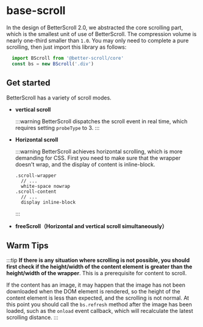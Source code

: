 # base-scroll

In the design of BetterScroll 2.0, we abstracted the core scrolling part, which is the smallest unit of use of BetterScroll. The compression volume is nearly one-third smaller than `1.0`. You may only need to complete a pure scrolling, then just import this library as follows:

```js
  import BScroll from '@better-scroll/core'
  const bs = new BScroll('.div')
```

## Get started

BetterScroll has a variety of scroll modes.

- **vertical scroll**

  <demo qrcode-url="core/default">
    <template slot="code-template">
      <<< @/examples/vue/components/core/default.vue?template
    </template>
    <template slot="code-script">
      <<< @/examples/vue/components/core/default.vue?script
    </template>
    <template slot="code-style">
      <<< @/examples/vue/components/core/default.vue?style
    </template>
    <core-default slot="demo"></core-default>
  </demo>

  :::warning
  BetterScroll dispatches the scroll event in real time, which requires setting `probeType` to 3.
  :::

- **Horizontal scroll**

  <demo qrcode-url="core/horizontal">
    <template slot="code-template">
      <<< @/examples/vue/components/core/horizontal.vue?template
    </template>
    <template slot="code-script">
      <<< @/examples/vue/components/core/horizontal.vue?script
    </template>
    <template slot="code-style">
      <<< @/examples/vue/components/core/horizontal.vue?style
    </template>
    <core-horizontal slot="demo"></core-horizontal>
  </demo>

  :::warning
  BetterScroll achieves horizontal scrolling, which is more demanding for CSS. First you need to make sure that the wrapper doesn't wrap, and the display of content is inline-block.

  ```stylus
  .scroll-wrapper
    // ...
    white-space nowrap
  .scroll-content
    // ...
    display inline-block
  ```
  :::

- **freeScroll（Horizontal and vertical scroll simultaneously）**

  <demo qrcode-url="core/freescroll">
    <template slot="code-template">
      <<< @/examples/vue/components/core/freescroll.vue?template
    </template>
    <template slot="code-script">
      <<< @/examples/vue/components/core/freescroll.vue?script
    </template>
    <template slot="code-style">
      <<< @/examples/vue/components/core/freescroll.vue?style
    </template>
    <core-freescroll slot="demo"></core-freescroll>
  </demo>

## Warm Tips

  :::tip
  **If there is any situation where scrolling is not possible, you should first check if the height/width of the content element is greater than the height/width of the wrapper**. This is a prerequisite for content to scroll.

  If the content has an image, it may happen that the image has not been downloaded when the DOM element is rendered, so the height of the content element is less than expected, and the scrolling is not normal. At this point you should call the `bs.refresh` method after the image has been loaded, such as the `onload` event callback, which will recalculate the latest scrolling distance.
  :::
